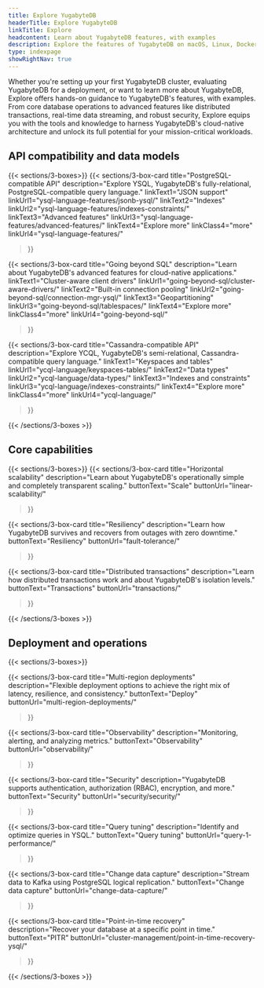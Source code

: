 ```yaml
---
title: Explore YugabyteDB
headerTitle: Explore YugabyteDB
linkTitle: Explore
headcontent: Learn about YugabyteDB features, with examples
description: Explore the features of YugabyteDB on macOS, Linux, Docker, and Kubernetes.
type: indexpage
showRightNav: true
---
```


Whether you're setting up your first YugabyteDB cluster, evaluating YugabyteDB for a deployment, or want to learn more about YugabyteDB, Explore offers hands-on guidance to YugabyteDB's features, with examples. From core database operations to advanced features like distributed transactions, real-time data streaming, and robust security, Explore equips you with the tools and knowledge to harness YugabyteDB's cloud-native architecture and unlock its full potential for your mission-critical workloads.

## API compatibility and data models

{{< sections/3-boxes>}}
  {{< sections/3-box-card
    title="PostgreSQL-compatible API"
    description="Explore YSQL, YugabyteDB's fully-relational, PostgreSQL-compatible query language."
    linkText1="JSON support"
    linkUrl1="ysql-language-features/jsonb-ysql/"
    linkText2="Indexes"
    linkUrl2="ysql-language-features/indexes-constraints/"
    linkText3="Advanced features"
    linkUrl3="ysql-language-features/advanced-features/"
    linkText4="Explore more"
    linkClass4="more"
    linkUrl4="ysql-language-features/"
  >}}

  {{< sections/3-box-card
    title="Going beyond SQL"
    description="Learn about YugabyteDB's advanced features for cloud-native applications."
    linkText1="Cluster-aware client drivers"
    linkUrl1="going-beyond-sql/cluster-aware-drivers/"
    linkText2="Built-in connection pooling"
    linkUrl2="going-beyond-sql/connection-mgr-ysql/"
    linkText3="Geopartitioning"
    linkUrl3="going-beyond-sql/tablespaces/"
    linkText4="Explore more"
    linkClass4="more"
    linkUrl4="going-beyond-sql/"
  >}}

  {{< sections/3-box-card
    title="Cassandra-compatible API"
    description="Explore YCQL, YugabyteDB's semi-relational, Cassandra-compatible query language."
    linkText1="Keyspaces and tables"
    linkUrl1="ycql-language/keyspaces-tables/"
    linkText2="Data types"
    linkUrl2="ycql-language/data-types/"
    linkText3="Indexes and constraints"
    linkUrl3="ycql-language/indexes-constraints/"
    linkText4="Explore more"
    linkClass4="more"
    linkUrl4="ycql-language/"
  >}}

{{< /sections/3-boxes >}}

## Core capabilities

{{< sections/3-boxes>}}
  {{< sections/3-box-card
    title="Horizontal scalability"
    description="Learn about YugabyteDB's operationally simple and completely transparent scaling."
    buttonText="Scale"
    buttonUrl="linear-scalability/"
  >}}

  {{< sections/3-box-card
    title="Resiliency"
    description="Learn how YugabyteDB survives and recovers from outages with zero downtime."
    buttonText="Resiliency"
    buttonUrl="fault-tolerance/"
  >}}

  {{< sections/3-box-card
    title="Distributed transactions"
    description="Learn how distributed transactions work and about YugabyteDB's isolation levels."
    buttonText="Transactions"
    buttonUrl="transactions/"
  >}}

{{< /sections/3-boxes >}}

## Deployment and operations

{{< sections/3-boxes>}}

  {{< sections/3-box-card
    title="Multi-region deployments"
    description="Flexible deployment options to achieve the right mix of latency, resilience, and consistency."
    buttonText="Deploy"
    buttonUrl="multi-region-deployments/"
  >}}

  {{< sections/3-box-card
    title="Observability"
    description="Monitoring, alerting, and analyzing metrics."
    buttonText="Observability"
    buttonUrl="observability/"
  >}}

  {{< sections/3-box-card
    title="Security"
    description="YugabyteDB supports authentication, authorization (RBAC), encryption, and more."
    buttonText="Security"
    buttonUrl="security/security/"
  >}}

  {{< sections/3-box-card
    title="Query tuning"
    description="Identify and optimize queries in YSQL."
    buttonText="Query tuning"
    buttonUrl="query-1-performance/"
  >}}

  {{< sections/3-box-card
    title="Change data capture"
    description="Stream data to Kafka using PostgreSQL logical replication."
    buttonText="Change data capture"
    buttonUrl="change-data-capture/"
  >}}

  {{< sections/3-box-card
    title="Point-in-time recovery"
    description="Recover your database at a specific point in time."
    buttonText="PITR"
    buttonUrl="cluster-management/point-in-time-recovery-ysql/"
  >}}

{{< /sections/3-boxes >}}

<!--
| Section | Purpose | [Universe&nbsp;setup](#set-up-yugabytedb-universe) |
| :--- | :--- | :--- |
| [SQL features](ysql-language-features/) | Learn about YugabyteDB's compatibility with PostgreSQL, including data types, queries, expressions, operators, extensions, and more. | Single-node<br/>local/cloud |
| [YCQL features](ycql-language/) | Learn about YugabyteDB's Apache Cassandra-compatible YCQL language features. | Single-node<br/>local/cloud |
| [Going beyond SQL](going-beyond-sql/) | Learn about YugabyteDB exclusive features such as follower reads, tablespaces, built-in connection pooling, and more. | Multi-node<br/>local |
| [Resiliency](fault-tolerance/) | Learn how YugabyteDB achieves resiliency when a node fails. | Multi-node<br/>local |
| [Horizontal scalability](linear-scalability/) | See how YugabyteDB handles loads while dynamically adding or removing nodes. | Multi-node<br/>local |
| [Transactions](transactions/) | Understand how distributed transactions and isolation levels work in YugabyteDB. | Single-node<br/>local/cloud |
| [Colocation](colocation/) | YugabyteDB allows for closely related data to reside together via colocation. Learn how to co-locate tables. | Single-node<br/>local/cloud |
| [Multi-region deployments](multi-region-deployments/) | Learn about the different multi-region topologies that you can deploy using YugabyteDB. | Multi-node<br/>local |
| [Query tuning](query-1-performance/) | Learn about the tools available to identify and optimize queries in YSQL. | Single-node<br/>local/cloud |
| [Cluster management](cluster-management/) | Learn how to roll back database changes to a specific point in time using point-in-time recovery. | Single-node<br/>local |
| [Change data capture](change-data-capture/) | Learn about YugabyteDB support for streaming data to Kafka. | N/A |
| [Security](security/security/) | Learn how to secure data in YugabyteDB, using authentication, authorization (RBAC), encryption, and more. | Single-node<br/>local/cloud |
| [Observability](observability/) | Export metrics into Prometheus and create dashboards using Grafana. | Multi-node<br/>local |
-->

